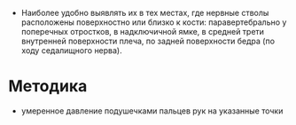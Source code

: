 - Наиболее удобно выявлять их в тех местах, где
  нервные стволы расположены поверхностно или близко к кости: паравертебрально у
  поперечных отростков, в надключичной ямке, в средней трети внутренней поверхности
  плеча, по задней поверхности бедра (по ходу седалищного нерва).
# Методика
- умеренное давление подушечками пальцев рук на указанные точки